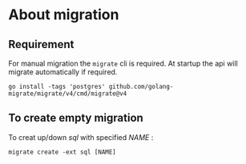 # About migration

## Requirement
For manual migration the `migrate` cli is required. 
At startup the api will migrate automatically if required.

```shell
go install -tags 'postgres' github.com/golang-migrate/migrate/v4/cmd/migrate@v4
```

## To create empty migration

To creat up/down _sql_ with specified _NAME_ :
```shell
migrate create -ext sql [NAME] 
```